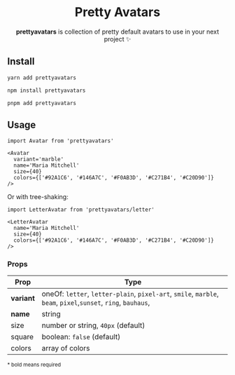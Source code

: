 <div align="center">

# Pretty Avatars

**prettyavatars** is collection of pretty default avatars to use in your next project ✨

<!-- ![pretty avatars preview](packages/prettyavatars/public/preview.png) -->

</div>

## Install

```sh
yarn add prettyavatars

npm install prettyavatars

pnpm add prettyavatars
```

## Usage

<!-- prettier-ignore -->
```tsx
import Avatar from 'prettyavatars'

<Avatar
  variant='marble'
  name='Maria Mitchell'
  size={40}
  colors={['#92A1C6', '#146A7C', '#F0AB3D', '#C271B4', '#C20D90']}
/>
```

Or with tree-shaking:

<!-- prettier-ignore -->
```tsx
import LetterAvatar from 'prettyavatars/letter'

<LetterAvatar
  name='Maria Mitchell'
  size={40}
  colors={['#92A1C6', '#146A7C', '#F0AB3D', '#C271B4', '#C20D90']}
/>
```

### Props

| Prop        | Type                                                                                                          |
| ----------- | ------------------------------------------------------------------------------------------------------------- |
| **variant** | oneOf: `letter`, `letter-plain`, `pixel-art`, `smile`, `marble`, `beam`, `pixel`,`sunset`, `ring`, `bauhaus`, |
| **name**    | string                                                                                                        |
| size        | number or string, `40px` (default)                                                                            |
| square      | boolean: `false` (default)                                                                                    |
| colors      | array of colors                                                                                               |

<sub>\* bold means required</sub>
